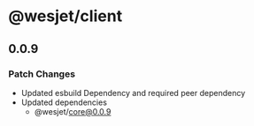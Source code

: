 # @wesjet/client

## 0.0.9

### Patch Changes

- Updated esbuild Dependency and required peer dependency
- Updated dependencies
  - @wesjet/core@0.0.9
